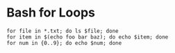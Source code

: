# Bash for Loops

    for file in *.txt; do ls $file; done
    for item in $(echo foo bar baz); do echo $item; done
    for num in {0..9}; do echo $num; done
